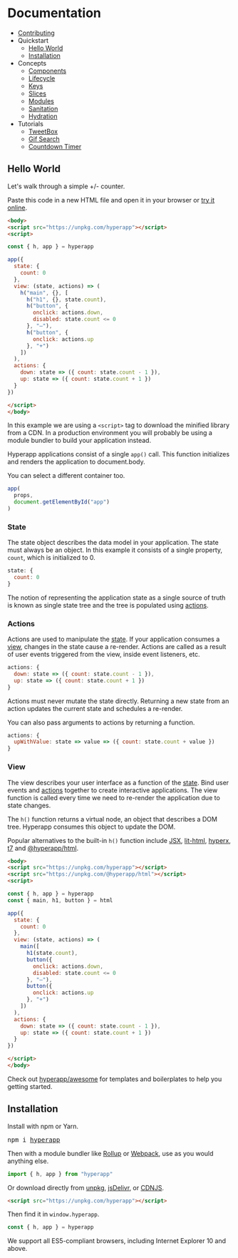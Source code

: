 # Documentation

- [Contributing](CONTRIBUTING.md)
- Quickstart
  - [Hello World](#hello-world)
  - [Installation](#installation)
- Concepts
  - [Components](components.md)
  - [Lifecycle](lifecycle.md)
  - [Keys](keys.md)
  - [Slices](slices.md)
  - [Modules](modules.md)
  - [Sanitation](sanitation.md)
  - [Hydration](hydration.md)
- Tutorials
  - [TweetBox](tweetbox.md)
  - [Gif Search](gif-search.md)
  - [Countdown Timer](countdown-timer.md)

## Hello World

Let's walk through a simple +/- counter.

Paste this code in a new HTML file and open it in your browser or [try it online](https://codepen.io/hyperapp/pen/zNxZLP?editors=0010).

```html
<body>
<script src="https://unpkg.com/hyperapp"></script>
<script>

const { h, app } = hyperapp

app({
  state: {
    count: 0
  },
  view: (state, actions) => (
    h("main", {}, [
      h("h1", {}, state.count),
      h("button", {
        onclick: actions.down,
        disabled: state.count <= 0
      }, "–"),
      h("button", {
        onclick: actions.up
      }, "+")
    ])
  ),
  actions: {
    down: state => ({ count: state.count - 1 }),
    up: state => ({ count: state.count + 1 })
  }
})

</script>
</body>
```

In this example we are using a `<script>` tag to download the minified library from a CDN. In a production environment you will probably be using a module bundler to build your application instead.

Hyperapp applications consist of a single `app()` call. This function initializes and renders the application to document.body.

You can select a different container too.

```js
app(
  props,
  document.getElementById("app")
)
```

### State

The state object describes the data model in your application. The state must always be an object. In this example it consists of a single property, `count`, which is initialized to 0.

```jsx
state: {
  count: 0
}
```

The notion of representing the application state as a single source of truth is known as single state tree and the tree is populated using [actions](#actions).

### Actions

Actions are used to manipulate the [state](#state). If your application consumes a [view](#view), changes in the state cause a re-render. Actions are called as a result of user events triggered from the view, inside event listeners, etc.

```jsx
actions: {
  down: state => ({ count: state.count - 1 }),
  up: state => ({ count: state.count + 1 })
}
```

Actions must never mutate the state directly. Returning a new state from an action updates the current state and schedules a re-render.

You can also pass arguments to actions by returning a function.

```jsx
actions: {
  upWithValue: state => value => ({ count: state.count + value })
}
```

### View

The view describes your user interface as a function of the [state](#state).
Bind user events and [actions](#actions) together to create interactive applications. The view function is called every time we need to re-render the application due to state changes.

The `h()` function returns a virtual node, an object that describes a DOM tree. Hyperapp consumes this object to update the DOM.

Popular alternatives to the built-in `h()` function include [JSX](https://facebook.github.io/jsx/), [lit-html](https://github.com/PolymerLabs/lit-html), [hyperx](https://github.com/choojs/hyperx), [t7](https://github.com/trueadm/t7) and [@hyperapp/html](https://github.com/hyperapp/html).

```html
<body>
<script src="https://unpkg.com/hyperapp"></script>
<script src="https://unpkg.com/@hyperapp/html"></script>
<script>

const { h, app } = hyperapp
const { main, h1, button } = html

app({
  state: {
    count: 0
  },
  view: (state, actions) => (
    main([
      h1(state.count),
      button({
        onclick: actions.down,
        disabled: state.count <= 0
      }, "–"),
      button({
        onclick: actions.up
      }, "+")
    ])
  ),
  actions: {
    down: state => ({ count: state.count - 1 }),
    up: state => ({ count: state.count + 1 })
  }
})

</script>
</body>
```

Check out [hyperapp/awesome](https://github.com/hyperapp/awesome#apps-and-boilerplates) for templates and boilerplates to help you getting started.


## Installation

Install with npm or Yarn.

<pre>
npm i <a href="https://www.npmjs.com/package/hyperapp">hyperapp</a>
</pre>

Then with a module bundler like [Rollup](https://github.com/rollup/rollup) or [Webpack](https://github.com/webpack/webpack), use as you would anything else.

```jsx
import { h, app } from "hyperapp"
```

Or download directly from [unpkg](https://unpkg.com/hyperapp), [jsDelivr](https://cdn.jsdelivr.net/npm/hyperapp@latest/dist/hyperapp.js), or [CDNJS](https://cdnjs.com/libraries/hyperapp).

```html
<script src="https://unpkg.com/hyperapp"></script>
```

Then find it in `window.hyperapp`.

```jsx
const { h, app } = hyperapp
```

We support all ES5-compliant browsers, including Internet Explorer 10 and above.
